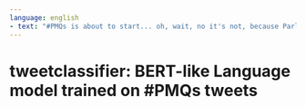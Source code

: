 ```yaml
---
language: english
- text: "#PMQs is about to start... oh, wait, no it's not, because Parliament is having five weeks off in the middle of a pandemic and with Brexit just a few months away."
---
```


# tweetclassifier: BERT-like Language model trained on #PMQs tweets
